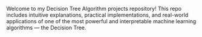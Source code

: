 Welcome to my Decision Tree Algorithm projects repository! This repo includes intuitive explanations, practical implementations, and real-world applications of one of the most powerful and interpretable machine learning algorithms — the Decision Tree.

